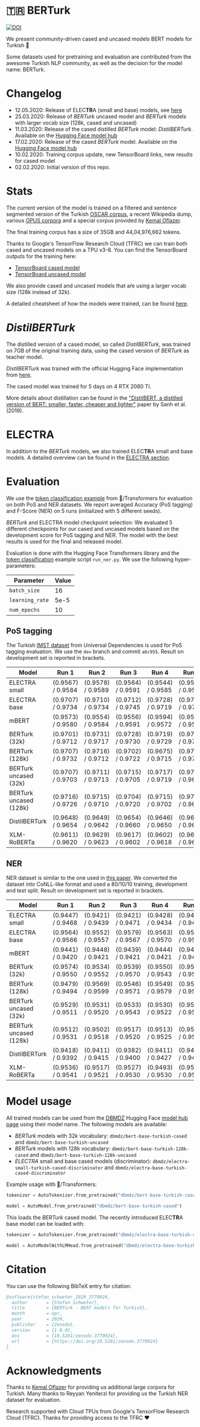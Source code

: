 # 🇹🇷 BERTurk

[![DOI](https://zenodo.org/badge/237817454.svg)](https://zenodo.org/badge/latestdoi/237817454)

We present community-driven cased and uncased models BERT models for Turkish 🎉

Some datasets used for pretraining and evaluation are contributed from the
awesome Turkish NLP community, as well as the decision for the model name: BERTurk.

# Changelog

* 12.05.2020: Release of ELEC**TR**A (small and base) models, see [here](electra/README.md)
* 25.03.2020: Release of *BERTurk* uncased model and *BERTurk* models with larger vocab size (128k, cased and uncased)
* 11.03.2020: Release of the cased distilled *BERTurk* model: *DistilBERTurk*.
              Available on the [Hugging Face model hub](https://huggingface.co/dbmdz/distilbert-base-turkish-cased)
* 17.02.2020: Release of the cased *BERTurk* model.
              Available on the [Hugging Face model hub](https://huggingface.co/dbmdz/bert-base-turkish-cased)
* 10.02.2020: Training corpus update, new TensorBoard links, new results for cased model
* 02.02.2020: Initial version of this repo.

# Stats

The current version of the model is trained on a filtered and sentence
segmented version of the Turkish [OSCAR corpus](https://traces1.inria.fr/oscar/),
a recent Wikipedia dump, various [OPUS corpora](http://opus.nlpl.eu/) and a
special corpus provided by [Kemal Oflazer](http://www.andrew.cmu.edu/user/ko/).

The final training corpus has a size of 35GB and 44,04,976,662 tokens.

Thanks to Google's TensorFlow Research Cloud (TFRC) we can train both cased and
uncased models on a TPU v3-8. You can find the TensorBoard outputs for
the training here:

* [TensorBoard cased model](https://tensorboard.dev/experiment/ZgFk8LclQOKdW0pYWviLMg/)
* [TensorBoard uncased model](https://tensorboard.dev/experiment/5LlD11cWRwexyqKSEPPXGA/)

We also provide cased and uncased models that aŕe using a larger vocab size (128k instead of 32k).

A detailed cheatsheet of how the models were trained, can be found [here](CHEATSHEET.md).

# *DistilBERTurk*

The distilled version of a cased model, so called *DistilBERTurk*, was trained
on 7GB of the original training data, using the cased version of *BERTurk*
as teacher model.

*DistilBERTurk* was trained with the official Hugging Face implementation from
[here](https://github.com/huggingface/transformers/tree/master/examples/distillation).

The cased model was trained for 5 days on 4 RTX 2080 TI.

More details about distillation can be found in the
["DistilBERT, a distilled version of BERT: smaller, faster, cheaper and lighter"](https://arxiv.org/abs/1910.01108)
paper by Sanh et al. (2019).

# ELECTRA

In addition to the *BERTurk* models, we also trained ELEC**TR**A small and base models. A detailed overview can be found
in the [ELECTRA section](electra/README.md).

# Evaluation

We use the [token classification example](https://github.com/huggingface/transformers/tree/master/examples/token-classification)
from 🤗/Transformers for evaluation on both PoS and NER datasets.
We report averaged Accuracy (PoS tagging) and F-Score (NER) on 5 runs (initialized with 5 different seeds).

*BERTurk* and ELECTRA model checkpoint selection: We evaluated 5 different checkpoints for our cased and uncased models based on
the development score for PoS tagging and NER. The model with the best results is used for the final and released model.

Evaluation is done with the Hugging Face Transformers library and the [token classification](https://github.com/huggingface/transformers/tree/master/examples/token-classification)
example script `run_ner.py`. We use the following hyper-parameters:

| Parameter       | Value
| --------------- | -----
| `batch_size`    | 16
| `learning_rate` | 5e-5
| `num_epochs`    | 10

## PoS tagging

The Turkish [IMST dataset](https://github.com/UniversalDependencies/UD_Turkish-IMST) 
from Universal Dependencies is used for PoS tagging evaluation. We use the `dev` branch and
commit `a6c955`. Result on development set is reported in brackets.


| Model                  | Run 1             | Run 2             | Run 3             | Run 4             | Run 5             | Avg.
| ---------------------- | ----------------- | ----------------- | ----------------- | ----------------- | ----------------- | ---------------------
| ELECTRA small          | (0.9567) / 0.9584 | (0.9578) / 0.9589 | (0.9564) / 0.9591 | (0.9544) / 0.9585 | (0.9545) / 0.9582 | (0.9560) / 0.9586
| ELECTRA base           | (0.9707) / 0.9734 | (0.9710) / 0.9734 | (0.9712) / 0.9745 | (0.9728) / 0.9719 | (0.9711) / 0.9727 | (0.9714) / **0.9732**
| mBERT                  | (0.9573) / 0.9580 | (0.9554) / 0.9584 | (0.9556) / 0.9591 | (0.9594) / 0.9572 | (0.9580) / 0.9586 | (0.9571) / 0.9583
| BERTurk (32k)          | (0.9701) / 0.9712 | (0.9731) / 0.9717 | (0.9728) / 0.9730 | (0.9719) / 0.9729 | (0.9728) / 0.9708 | (0.9722) / 0.9719
| BERTurk (128k)         | (0.9707) / 0.9732 | (0.9716) / 0.9712 | (0.9702) / 0.9722 | (0.9675) / 0.9715 | (0.9711) / 0.9729 | (0.9703) / 0.9722
| BERTurk uncased (32k)  | (0.9707) / 0.9703 | (0.9711) / 0.9713 | (0.9715) / 0.9705 | (0.9717) / 0.9719 | (0.9718) / 0.9697 | (0.9714) / 0.9707
| BERTurk uncased (128k) | (0.9716) / 0.9726 | (0.9715) / 0.9710 | (0.9704) / 0.9720 | (0.9715) / 0.9702 | (0.9704) / 0.9693 | (0.9711) / 0.9710
| DistilBERTurk          | (0.9648) / 0.9654 | (0.9649) / 0.9642 | (0.9654) / 0.9660 | (0.9646) / 0.9650 | (0.9637) / 0.9642 | (0.9646) / 0.9650
| XLM-RoBERTa            | (0.9611) / 0.9620 | (0.9629) / 0.9623 | (0.9617) / 0.9602 | (0.9602) / 0.9618 | (0.9614) / 0.9629 | (0.9614) / 0.9619

## NER

NER dataset is similar to the one used in [this paper](https://www.aclweb.org/anthology/P11-3019/).
We converted the dataset into CoNLL-like format and used a 80/10/10 training, development and test split.
Result on development set is reported in brackets.

| Model                  | Run 1             | Run 2             | Run 3             | Run 4             | Run 5             | Avg.
| ---------------------- | ----------------- | ----------------- | ----------------- | ----------------- | ----------------- | ---------------------
| ELECTRA small          | (0.9447) / 0.9468 | (0.9421) / 0.9439 | (0.9421) / 0.9471 | (0.9428) / 0.9434 | (0.9439) / 0.9447 | (0.9431) / 0.9452
| ELECTRA base           | (0.9564) / 0.9566 | (0.9552) / 0.9557 | (0.9579) / 0.9567 | (0.9563) / 0.9570 | (0.9568) / 0.9577 | (0.9565) / **0.9567**
| mBERT                  | (0.9441) / 0.9420 | (0.9448) / 0.9421 | (0.9439) / 0.9421 | (0.9444) / 0.9421 | (0.9434) / 0.9436 | (0.9441) / 0.9424
| BERTurk (32k)          | (0.9574) / 0.9550 | (0.9534) / 0.9552 | (0.9539) / 0.9570 | (0.9550) / 0.9543 | (0.9594) / 0.9531 | (0.9558) / 0.9549
| BERTurk (128k)         | (0.9479) / 0.9494 | (0.9569) / 0.9599 | (0.9546) / 0.9571 | (0.9549) / 0.9579 | (0.9557) / 0.9534 | (0.9540) / 0.9555
| BERTurk uncased (32k)  | (0.9529) / 0.9511 | (0.9531) / 0.9520 | (0.9533) / 0.9543 | (0.9530) / 0.9522 | (0.9523) / 0.9511 | (0.9529) / 0.9521
| BERTurk uncased (128k) | (0.9512) / 0.9531 | (0.9502) / 0.9518 | (0.9517) / 0.9520 | (0.9513) / 0.9525 | (0.9530) / 0.9546 | (0.9515) / 0.9528
| DistilBERTurk          | (0.9418) / 0.9392 | (0.9411) / 0.9415 | (0.9382) / 0.9400 | (0.9411) / 0.9427 | (0.9417) / 0.9427 | (0.9408) / 0.9412
| XLM-RoBERTa            | (0.9536) / 0.9541 | (0.9517) / 0.9521 | (0.9527) / 0.9530 | (0.9493) / 0.9530 | (0.9529) / 0.9516 | (0.9520) / 0.9527

# Model usage

All trained models can be used from the [DBMDZ](https://github.com/dbmdz) Hugging Face [model hub page](https://huggingface.co/dbmdz)
using their model name. The following models are available:

* *BERTurk* models with 32k vocabulary: `dbmdz/bert-base-turkish-cased` and `dbmdz/bert-base-turkish-uncased`
* *BERTurk* models with 128k vocabulary: `dbmdz/bert-base-turkish-128k-cased` and `dbmdz/bert-base-turkish-128k-uncased`
* *ELECTRA* small and base cased models (discriminator): `dbmdz/electra-small-turkish-cased-discriminator` and `dbmdz/electra-base-turkish-cased-discriminator`


Example usage with 🤗/Transformers:

```python
tokenizer = AutoTokenizer.from_pretrained("dbmdz/bert-base-turkish-cased")

model = AutoModel.from_pretrained("dbmdz/bert-base-turkish-cased")
```

This loads the *BERTurk* cased model. The recently introduced ELEC**TR**A base model can be loaded with:

```python
tokenizer = AutoTokenizer.from_pretrained("dbmdz/electra-base-turkish-cased-discriminator")

model = AutoModelWithLMHead.from_pretrained("dbmdz/electra-base-turkish-cased-discriminator")
```

# Citation

You can use the following BibTeX entry for citation:

```bibtex
@software{stefan_schweter_2020_3770924,
  author       = {Stefan Schweter},
  title        = {BERTurk - BERT models for Turkish},
  month        = apr,
  year         = 2020,
  publisher    = {Zenodo},
  version      = {1.0.0},
  doi          = {10.5281/zenodo.3770924},
  url          = {https://doi.org/10.5281/zenodo.3770924}
}
```

# Acknowledgments

Thanks to [Kemal Oflazer](http://www.andrew.cmu.edu/user/ko/) for providing us
additional large corpora for Turkish. Many thanks to Reyyan Yeniterzi for providing
us the Turkish NER dataset for evaluation.

Research supported with Cloud TPUs from Google's TensorFlow Research Cloud (TFRC).
Thanks for providing access to the TFRC ❤️
